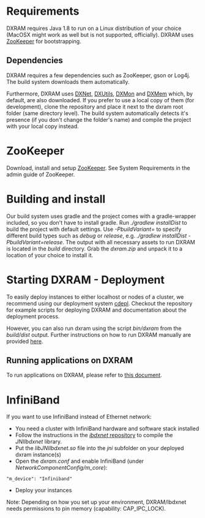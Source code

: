 # Requirements
DXRAM requires Java 1.8 to run on a Linux distribution of your choice (MacOSX might work as well but is not supported,
officially). DXRAM uses [ZooKeeper](https://zookeeper.apache.org/) for bootstrapping.

## Dependencies

DXRAM requires a few dependencies such as ZooKeeper, gson or Log4j. The build system downloads them automatically.

Furthermore, DXRAM uses [DXNet](https://github.com/hhu-bsinfo/dxnet), [DXUtils](https://github.com/hhu-bsinfo/dxutils),
[DXMon](https://github.com/hhu-bsinfo/dxmon) and [DXMem](https://github.com/hhu-bsinfo/dxmem) which, by default, are
also downloaded. If you prefer to use a local copy of them (for development), clone the repository and place it next to
the dxram root folder (same directory level). The build system automatically detects it's presence (if you don't change
the folder's name) and compile the project with your local copy instead.

# ZooKeeper
Download, install and setup [ZooKeeper](http://mirror.netcologne.de/apache.org/zookeeper/zookeeper-3.4.13/zookeeper-3.4.13.tar.gz). See System Requirements in the admin guide of
ZooKeeper.

# Building and install
Our build system uses gradle and the project comes with a gradle-wrapper included, so you don't have to install gradle.
Run *./gradlew installDist* to build the project with default settings. Use *-PbuildVariant=* to specify different build
types such as *debug* or *release*, e.g. *./gradlew installDist -PbuildVariant=release*. The output with all necessary
assets to run DXRAM is located in the *build* directory. Grab the *dxram.zip* and unpack it to a location of your
choice to install it.

# Starting DXRAM - Deployment
To easily deploy instances to either localhost or nodes of a cluster, we recommend using our deployment system
[cdepl](https://github.com/hhu-bsinfo/cdepl). Checkout the repository for example scripts for deploying DXRAM and
documentation about the deployment process.

However, you can also run dxram using the script *bin/dxram* from the *build/dist* output. Further instructions on how
to run DXRAM manually are provided [here](ManualSetup.md).

## Running applications on DXRAM
To run applications on DXRAM, please refer to [this document](Applications.md).

# InfiniBand
If you want to use InfiniBand instead of Ethernet network:
* You need a cluster with InfiniBand hardware and software stack installed
* Follow the instructions in the [*ibdxnet* repository](https://github.com/hhu-bsinfo/ibdxnet) to compile the
*JNIIbdxnet* library.
* Put the *libJNIIbdxnet.so* file into the *jni* subfolder on your deployed dxram instance(s)
* Open the *dxram.conf* and enable InfiniBand
(under *NetworkComponentConfig/m_core*):
```
"m_device": "Infiniband"
```
* Deploy your instances

Note: Depending on how you set up your environment, DXRAM/Ibdxnet needs permissions to pin memory
(capability: CAP_IPC_LOCK).
